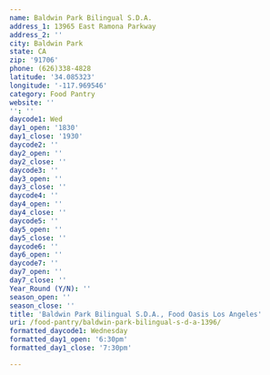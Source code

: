 ```yaml
---
name: Baldwin Park Bilingual S.D.A.
address_1: 13965 East Ramona Parkway
address_2: ''
city: Baldwin Park
state: CA
zip: '91706'
phone: (626)338-4828
latitude: '34.085323'
longitude: '-117.969546'
category: Food Pantry
website: ''
'': ''
daycode1: Wed
day1_open: '1830'
day1_close: '1930'
daycode2: ''
day2_open: ''
day2_close: ''
daycode3: ''
day3_open: ''
day3_close: ''
daycode4: ''
day4_open: ''
day4_close: ''
daycode5: ''
day5_open: ''
day5_close: ''
daycode6: ''
day6_open: ''
daycode7: ''
day7_open: ''
day7_close: ''
Year_Round (Y/N): ''
season_open: ''
season_close: ''
title: 'Baldwin Park Bilingual S.D.A., Food Oasis Los Angeles'
uri: /food-pantry/baldwin-park-bilingual-s-d-a-1396/
formatted_daycode1: Wednesday
formatted_day1_open: '6:30pm'
formatted_day1_close: '7:30pm'

---
```

